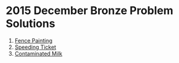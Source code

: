 # 2015 December Bronze Problem Solutions
1. [Fence Painting](http://www.usaco.org/index.php?page=viewproblem2&cpid=567)
2. [Speeding Ticket](http://www.usaco.org/index.php?page=viewproblem2&cpid=568)
3. [Contaminated Milk](http://www.usaco.org/index.php?page=viewproblem2&cpid=569)

